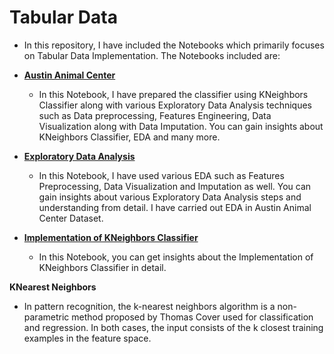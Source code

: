 # **Tabular Data**
- In this repository, I have included the Notebooks which primarily focuses on Tabular Data Implementation. The Notebooks included are:

- [**Austin Animal Center**](https://github.com/ThinamXx/Tabular_Data..AustinAnimalCenter/blob/master/Austin%20Animal%20Center/Austin%20Animal%20Center.ipynb)
  - In this Notebook, I have prepared the classifier using KNeighbors Classifier along with various Exploratory Data Analysis techniques such as Data preprocessing, Features Engineering, Data Visualization along with Data Imputation. You can gain insights about KNeighbors Classifier, EDA and many more.

- [**Exploratory Data Analysis**](https://github.com/ThinamXx/Tabular_Data..AustinAnimalCenter/blob/master/Austin%20Animal%20Center/Exploratory%20Data%20Analysis.ipynb)
  - In this Notebook, I have used various EDA such as Features Preprocessing, Data Visualization and Imputation as well. You can gain insights about various Exploratory Data Analysis steps and understanding from detail. I have carried out EDA in Austin Animal Center Dataset.

- [**Implementation of KNeighbors Classifier**](https://github.com/ThinamXx/Tabular_Data..AustinAnimalCenter/blob/master/KNeighbors%20Classifier.ipynb)
  - In this Notebook, you can get insights about the Implementation of KNeighbors Classifier in detail.

**KNearest Neighbors**
- In pattern recognition, the k-nearest neighbors algorithm is a non-parametric method proposed by Thomas Cover used for classification and regression. In both cases, the input consists of the k closest training examples in the feature space.

